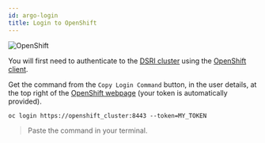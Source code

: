 ```yaml
---
id: argo-login
title: Login to OpenShift
---
```


![OpenShift](/data2services/img/ophenshift-logo.png)

You will first need to authenticate to the [DSRI cluster](https://app.dsri.unimaas.nl:8443/) using the [OpenShift client](https://www.okd.io/download.html).

Get the command from the `Copy Login Command` button, in the user details, at the top right of the [OpenShift webpage](https://app.dsri.unimaas.nl:8443/) (your token is automatically provided).

```shell
oc login https://openshift_cluster:8443 --token=MY_TOKEN
```

> Paste the command in your terminal.

<!-- ![](/img/getting-started-preparation-verify.png) -->